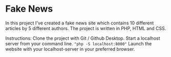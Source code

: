 # Fake News


In this project I've created a fake news site which contains 10 different articles by 5 different authors. 
The project is written in PHP, HTML and CSS. 


Instructions:
Clone the project with Git / Github Desktop.
Start a localhost server from your command line.
    ```
    "php -S localhost:8000"
    ```
Launch the website with your localhost-server in your preferred browser. 

